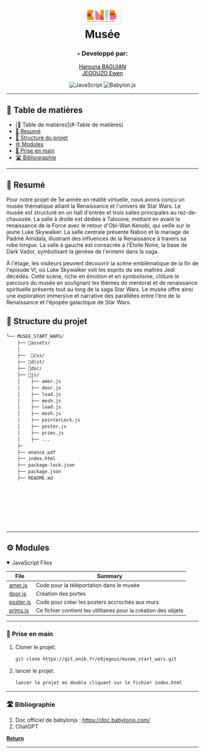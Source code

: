 <div align="center">
<h1 align="center">
<img src="./assets/enib_logo.png" width="100" />
<br>Musée</h1>

<h3>◦ Developpé par:</h3>
<div style="display:flex; flex-direction:column; text-align:center">
<a href="https://github.com/BAGUIAN01" style="color: black;text-align:center">Harouna BAGUIAN</a>
<a href="#" style="color: black;">JEGOUZO Ewen</a>


</div>


<p align="center">

<img src="https://img.shields.io/badge/JavaScript-323330?style=for-the-badge&logo=javascript&logoColor=F7DF1E" alt="JavaScript" />
<img src="https://img.shields.io/badge/Babylon.js-000000?style=for-the-badge&logo=babylon.js&logoColor=F89406" alt="Babylon.js" />




</p>
</div>

_ _ _

## 📖 Table de matières
- [📖 Table de matières](#-Table de matières)
- [📍 Resumé](#-Resumé)
- [📂 Structure du projet](#-repository-structure)
- [⚙️ Modules](#modules)
- [🚀 Prise en main](#-getting-started)
- [🛣 Bibliographie](#-bibliographie)



---


## 📍 Resumé

Pour notre projet de 5e année en réalité virtuelle, nous avons conçu un musée thématique alliant la Renaissance et l'univers de Star Wars. Le musée est structuré en un hall d'entrée et trois salles principales au rez-de-chaussée. La salle à droite est dédiée à Tatooine, mettant en avant la renaissance de la Force avec le retour d'Obi-Wan Kenobi, qui veille sur le jeune Luke Skywalker. La salle centrale présente Naboo et le mariage de Padmé Amidala, illustrant des influences de la Renaissance à travers sa robe longue. La salle à gauche est consacrée à l'Étoile Noire, la base de Dark Vador, symbolisant la genèse de l'ennemi dans la saga.

À l'étage, les visiteurs peuvent découvrir la scène emblématique de la fin de l'épisode VI, où Luke Skywalker voit les esprits de ses maîtres Jedi décédés. Cette scène, riche en émotion et en symbolisme, clôture le parcours du musée en soulignant les thèmes de mentorat et de renaissance spirituelle présents tout au long de la saga Star Wars. Le musée offre ainsi une exploration immersive et narrative des parallèles entre l'ère de la Renaissance et l'épopée galactique de Star Wars.


## 📂 Structure du projet

```sh
└── MUSEE_START_WARS/
    ├── 📂assets/
    │   
    ├──  📂css/
    ├── 📂dist/
    ├── 📂doc/
    ├── 📂js/
    │    ├── amer.js
    │    ├── door.js
    │    ├── load.js
    │    ├── mesh.js
    │    ├── load.js
    │    ├── mesh.js
    │    ├── pointerLock.js
    │    ├── poster.js
    │    ├── prims.js
    │    ├── ...
    ├─
    ├── enonce.pdf
    ├── index.html
    ├── package-lock.json
    ├── package.json
    ├── README.md
    
    
         
    


    

```

---
## ⚙️ Modules

<details open><summary>JavaScript Files</summary>

| File               | Summary                                                |
|--------------------|--------------------------------------------------------|
| [amer.js]({file})  | Code pour la téléportation dans le musée               |
| [door.js]({file})  | Création des portes                                    |
| [poster.js]({file})| Code pour créer les posters accrochés aux murs         |
| [prims.js]({file}) | Ce fichier contient les utilitaires pour la création des objets |

</details>

_ _ _ 
### 🚀 Prise en main
1. Cloner le projet:
   ```sh
   git clone https://git.enib.fr/e9jegouz/musee_start_wars.git

   ```
2. lancer le projet.
   ```sh
   lancer le projet en double cliquant sur le fichier index.html

   ```

_ _ _ 
### 🛣 Bibliographie
1. Doc officiel de babylonjs : https://doc.babylonjs.com/
2. ChatGPT

[**Return**](#Top)
_ _ _